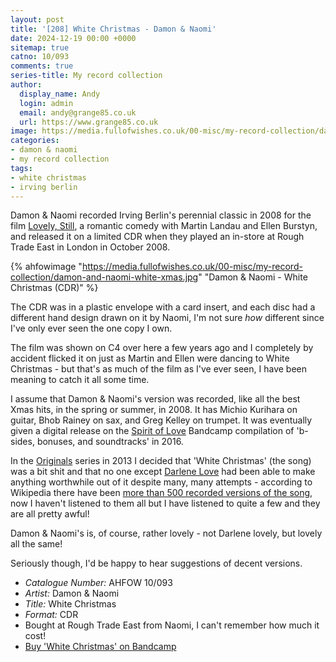 ```yaml
---
layout: post
title: '[208] White Christmas - Damon & Naomi'
date: 2024-12-19 00:00 +0000
sitemap: true
catno: 10/093
comments: true
series-title: My record collection 
author:
  display_name: Andy
  login: admin
  email: andy@grange85.co.uk
  url: https://www.grange85.co.uk
image: https://media.fullofwishes.co.uk/00-misc/my-record-collection/damon-and-naomi-white-xmas.jpg
categories:
- damon & naomi
- my record collection
tags:
- white christmas
- irving berlin
---
```

Damon & Naomi recorded Irving Berlin's perennial classic in 2008 for the film [Lovely, Still](https://en.wikipedia.org/wiki/Lovely,_Still), a romantic comedy with Martin Landau and Ellen Burstyn, and released it on a limited CDR when they played an in-store at Rough Trade East in London in October 2008.

{% ahfowimage "https://media.fullofwishes.co.uk/00-misc/my-record-collection/damon-and-naomi-white-xmas.jpg" "Damon & Naomi - White Christmas (CDR)" %}

The CDR was in a plastic envelope with a card insert, and each disc had a different hand design drawn on it by Naomi, I'm not sure _how_ different since I've only ever seen the one copy I own.

The film was shown on C4 over here a few years ago and I completely by accident flicked it on just as Martin and Ellen were dancing to White Christmas - but that's as much of the film as I've ever seen, I have been meaning to catch it all some time.

I assume that Damon & Naomi's version was recorded, like all the best Xmas hits, in the spring or summer, in 2008. It has Michio Kurihara on guitar, Bhob Rainey on sax, and Greg Kelley on trumpet. It was eventually given a digital release on the [Spirit of Love](https://damonandnaomi.bandcamp.com/album/spirit-of-love-b-sides-bonuses-and-soundtracks) Bandcamp compilation of 'b-sides, bonuses, and soundtracks' in 2016.

In the [Originals](/category/originals/) series in 2013 I decided that 'White Christmas' (the song) was a bit shit and that no one except [Darlene Love](https://www.youtube.com/watch?v=9RB8z28THPc) had been able to make anything worthwhile out of it despite many, many attempts - according to Wikipedia there have been [more than 500 recorded versions of the song](https://en.wikipedia.org/wiki/White_Christmas_(song)#Other_versions), now I haven't listened to them all but I have listened to quite a few and they are all pretty awful!

Damon & Naomi's is, of course, rather lovely - not Darlene lovely, but lovely all the same! 

Seriously though, I'd be happy to hear suggestions of decent versions.

 - *Catalogue Number:* AHFOW 10/093
 - *Artist:* Damon & Naomi
 - *Title:* White Christmas
 - *Format:* CDR
 - Bought at Rough Trade East from Naomi, I can't remember how much it cost!
 - [Buy 'White Christmas' on Bandcamp](https://damonandnaomi.bandcamp.com/track/white-christmas)

